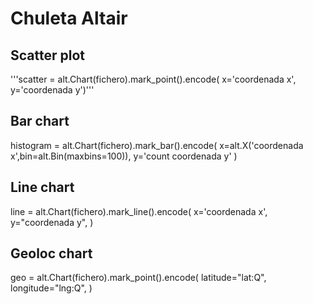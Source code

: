 # Chuleta Altair

## Scatter plot
'''scatter = alt.Chart(fichero).mark_point().encode(
    x='coordenada x',
    y='coordenada y')'''

## Bar chart
histogram = alt.Chart(fichero).mark_bar().encode(
    x=alt.X('coordenada x',bin=alt.Bin(maxbins=100)),
    y='count coordenada y'
)

## Line chart
line = alt.Chart(fichero).mark_line().encode(
    x='coordenada x',
    y="coordenada y",
)

## Geoloc chart
geo = alt.Chart(fichero).mark_point().encode(
    latitude="lat:Q",
    longitude="lng:Q",
)
